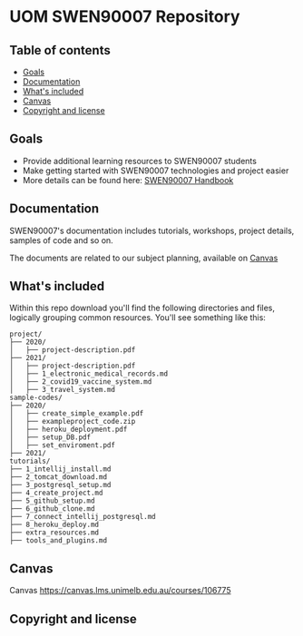 # UOM SWEN90007 Repository 

## Table of contents

- [Goals](#goals)
- [Documentation](#documentation)
- [What's included](#whats-included)
- [Canvas](#canvas)
- [Copyright and license](#copyright-and-license)

## Goals

- Provide additional learning resources to SWEN90007 students
- Make getting started with SWEN90007 technologies and project easier
- More details can be found here: [SWEN90007 Handbook](https://handbook.unimelb.edu.au/2021/subjects/swen90007/print)

## Documentation

SWEN90007's documentation includes tutorials, workshops, project details, samples of code and so on.

The documents are related to our subject planning, available on [Canvas](https://canvas.lms.unimelb.edu.au/courses/106775)

## What's included
Within this repo download you'll find the following directories and files, logically grouping common resources. You'll see something like this:
```text
project/
├── 2020/
│   ├── project-description.pdf
├── 2021/
│   ├── project-description.pdf
│   ├── 1_electronic_medical_records.md
│   ├── 2_covid19_vaccine_system.md
│   ├── 3_travel_system.md
sample-codes/
├── 2020/
│   ├── create_simple_example.pdf
│   ├── exampleproject_code.zip
│   ├── heroku_deployment.pdf
│   ├── setup_DB.pdf
│   ├── set_enviroment.pdf
├── 2021/
tutorials/
├── 1_intellij_install.md
├── 2_tomcat_download.md
├── 3_postgresql_setup.md
├── 4_create_project.md
├── 5_github_setup.md
├── 6_github_clone.md
├── 7_connect_intellij_postgresql.md
├── 8_heroku_deploy.md
├── extra_resources.md
├── tools_and_plugins.md
```

## Canvas

Canvas <https://canvas.lms.unimelb.edu.au/courses/106775>


## Copyright and license
